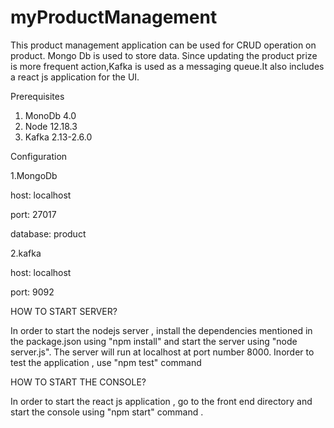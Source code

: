 # myProductManagement

This product management application can be used for CRUD operation on product. Mongo Db is used to store data. Since updating the product prize is more frequent action,Kafka is used as a messaging queue.It also includes a react js application for the UI.

Prerequisites
1. MonoDb 4.0
2. Node 12.18.3
3. Kafka 2.13-2.6.0

Configuration

1.MongoDb


host: localhost

port: 27017

database: product


2.kafka

host: localhost

port: 9092




HOW TO START SERVER?

In order to start the nodejs server , install the dependencies mentioned in the package.json using "npm install" and start the server using "node server.js". The server will run at localhost at port number 8000. Inorder to test the application , use "npm test" command

HOW TO START THE CONSOLE?

In order to start the react js application , go to the front end directory and start the console using "npm start" command . 

